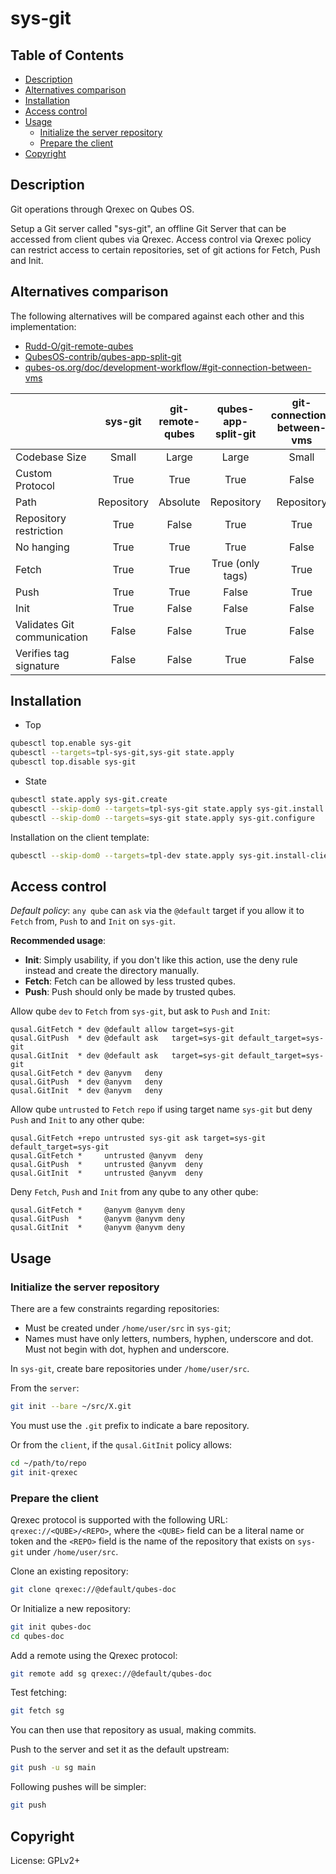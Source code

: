 # sys-git

## Table of Contents

* [Description](#description)
* [Alternatives comparison](#alternatives-comparison)
* [Installation](#installation)
* [Access control](#access-control)
* [Usage](#usage)
  * [Initialize the server repository](#initialize-the-server-repository)
  * [Prepare the client](#prepare-the-client)
* [Copyright](#copyright)

## Description

Git operations through Qrexec on Qubes OS.

Setup a Git server called "sys-git", an offline Git Server that can be
accessed from client qubes via Qrexec. Access control via Qrexec policy can
restrict access to certain repositories, set of git actions for Fetch, Push
and Init.

## Alternatives comparison

The following alternatives will be compared against each other and this
implementation:

- [Rudd-O/git-remote-qubes](https://github.com/Rudd-O/git-remote-qubes)
- [QubesOS-contrib/qubes-app-split-git](https://github.com/QubesOS-contrib/qubes-app-split-git)
- [qubes-os.org/doc/development-workflow/#git-connection-between-vms](https://www.qubes-os.org/doc/development-workflow/#git-connection-between-vms)

| | sys-git | git-remote-qubes | qubes-app-split-git | git-connection-between-vms |
| :--- | :---: | :---: | :---: | :---: |
| Codebase Size | Small | Large | Large | Small |
| Custom Protocol | True | True | True | False |
| Path | Repository | Absolute | Repository | Repository |
| Repository restriction | True | False | True | True |
| No hanging | True | True | True | False |
| Fetch | True | True  | True (only tags) | True |
| Push  | True | True  | False | True |
| Init  | True | False | False | False |
| Validates Git communication | False | False | True | False |
| Verifies tag signature | False | False | True | False |

## Installation

- Top
```sh
qubesctl top.enable sys-git
qubesctl --targets=tpl-sys-git,sys-git state.apply
qubesctl top.disable sys-git
```

- State
```sh
qubesctl state.apply sys-git.create
qubesctl --skip-dom0 --targets=tpl-sys-git state.apply sys-git.install
qubesctl --skip-dom0 --targets=sys-git state.apply sys-git.configure
```

Installation on the client template:
```sh
qubesctl --skip-dom0 --targets=tpl-dev state.apply sys-git.install-client
```

## Access control

_Default policy_: `any qube` can `ask` via the `@default` target if you allow
it to `Fetch` from, `Push` to and `Init` on `sys-git`.

__Recommended usage__:
- __Init__: Simply usability, if you don't like this action,
  use the deny rule instead and create the directory manually.
- __Fetch__: Fetch can be allowed by less trusted qubes.
- __Push__: Push should only be made by trusted qubes.

Allow qube `dev` to `Fetch` from `sys-git`, but ask to `Push` and `Init`:
```qrexecpolicy
qusal.GitFetch * dev @default allow target=sys-git
qusal.GitPush  * dev @default ask   target=sys-git default_target=sys-git
qusal.GitInit  * dev @default ask   target=sys-git default_target=sys-git
qusal.GitFetch * dev @anyvm   deny
qusal.GitPush  * dev @anyvm   deny
qusal.GitInit  * dev @anyvm   deny
```

Allow qube `untrusted` to `Fetch` `repo` if using  target name `sys-git` but
deny `Push` and `Init` to any other qube:
```qrexecpolicy
qusal.GitFetch +repo untrusted sys-git ask target=sys-git default_target=sys-git
qusal.GitFetch *     untrusted @anyvm  deny
qusal.GitPush  *     untrusted @anyvm  deny
qusal.GitInit  *     untrusted @anyvm  deny
```

Deny `Fetch`, `Push` and `Init` from any qube to any other qube:
```qrexecpolicy
qusal.GitFetch *     @anyvm @anyvm deny
qusal.GitPush  *     @anyvm @anyvm deny
qusal.GitInit  *     @anyvm @anyvm deny
```

## Usage

### Initialize the server repository

There are a few constraints regarding repositories:

- Must be created under `/home/user/src` in `sys-git`;
- Names  must have only letters, numbers, hyphen, underscore and dot. Must not
  begin with dot, hyphen and underscore.

In `sys-git`, create bare repositories under `/home/user/src`.

From the `server`:
```sh
git init --bare ~/src/X.git
```
You must use the `.git` prefix to indicate a bare repository.

Or from the `client`, if the `qusal.GitInit` policy allows:
```sh
cd ~/path/to/repo
git init-qrexec
```

### Prepare the client

Qrexec protocol is supported with the following URL: `qrexec://<QUBE>/<REPO>`,
where the `<QUBE>` field can be a literal name or token and the `<REPO>` field
is the name of the repository that exists on `sys-git` under `/home/user/src`.

Clone an existing repository:
```sh
git clone qrexec://@default/qubes-doc
```

Or Initialize a new repository:
```sh
git init qubes-doc
cd qubes-doc
```
Add a remote using the Qrexec protocol:
```sh
git remote add sg qrexec://@default/qubes-doc
```

Test fetching:
```sh
git fetch sg
```

You can then use that repository as usual, making commits.

Push to the server and set it as the default upstream:
```sh
git push -u sg main
```

Following pushes will be simpler:
```sh
git push
```

## Copyright

License: GPLv2+
